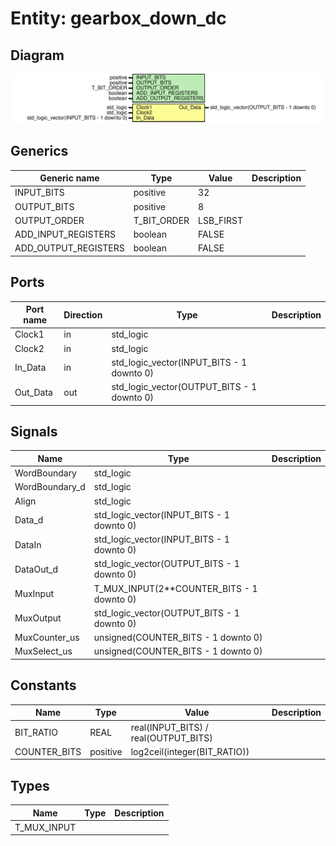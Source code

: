 # Entity: gearbox_down_dc
## Diagram
![Diagram](gearbox_down_dc.svg "Diagram")
## Generics
| Generic name         | Type        | Value     | Description |
| -------------------- | ----------- | --------- | ----------- |
| INPUT_BITS           | positive    | 32        |             |
| OUTPUT_BITS          | positive    | 8         |             |
| OUTPUT_ORDER         | T_BIT_ORDER | LSB_FIRST |             |
| ADD_INPUT_REGISTERS  | boolean     | FALSE     |             |
| ADD_OUTPUT_REGISTERS | boolean     | FALSE     |             |
## Ports
| Port name | Direction | Type                                       | Description |
| --------- | --------- | ------------------------------------------ | ----------- |
| Clock1    | in        | std_logic                                  |             |
| Clock2    | in        | std_logic                                  |             |
| In_Data   | in        | std_logic_vector(INPUT_BITS - 1 downto 0)  |             |
| Out_Data  | out       | std_logic_vector(OUTPUT_BITS - 1 downto 0) |             |
## Signals
| Name           | Type                                       | Description |
| -------------- | ------------------------------------------ | ----------- |
| WordBoundary   | std_logic                                  |             |
| WordBoundary_d | std_logic                                  |             |
| Align          | std_logic                                  |             |
| Data_d         | std_logic_vector(INPUT_BITS - 1 downto 0)  |             |
| DataIn         | std_logic_vector(INPUT_BITS - 1 downto 0)  |             |
| DataOut_d      | std_logic_vector(OUTPUT_BITS - 1 downto 0) |             |
| MuxInput       | T_MUX_INPUT(2**COUNTER_BITS - 1 downto 0)  |             |
| MuxOutput      | std_logic_vector(OUTPUT_BITS - 1 downto 0) |             |
| MuxCounter_us  | unsigned(COUNTER_BITS - 1 downto 0)        |             |
| MuxSelect_us   | unsigned(COUNTER_BITS - 1 downto 0)        |             |
## Constants
| Name         | Type     | Value                                 | Description |
| ------------ | -------- | ------------------------------------- | ----------- |
| BIT_RATIO    | REAL     |  real(INPUT_BITS) / real(OUTPUT_BITS) |             |
| COUNTER_BITS | positive |  log2ceil(integer(BIT_RATIO))         |             |
## Types
| Name        | Type | Description |
| ----------- | ---- | ----------- |
| T_MUX_INPUT |      |             |
